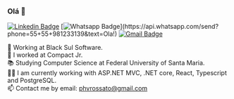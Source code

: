 ### Olá 👋
[![Linkedin Badge](https://img.shields.io/badge/-LinkedIn-blue?style=flat-square&logo=Linkedin&logoColor=white&link=https://www.linkedin.com/in/pedro-henrique-vestena-rossato-257032167)](https://www.linkedin.com/in/phvrossato)
[![Whatsapp Badge](https://img.shields.io/badge/-Whatsapp-4CA143?style=flat-square&labelColor=4CA143&logo=whatsapp&logoColor=white&link=https://api.whatsapp.com/send?phone=55+55+981233139&text=Ola!)](https://api.whatsapp.com/send?phone=55+55+981233139&text=Ola!)
[![Gmail Badge](https://img.shields.io/badge/-Gmail-c14438?style=flat-square&logo=Gmail&logoColor=white&link=mailto:phvrossato@gmail.com)](mailto:phvrossato@gmail.com)

🚀 Working at Black Sul Software.\
💾 I worked at Compact Jr.\
📚 Studying Computer Science at Federal University of Santa Maria.\
👨‍💻 I am currently working with ASP.NET MVC, .NET core, React, Typescript and PostgreSQL.\
📫 Contact me by email: phvrossato@gmail.com
